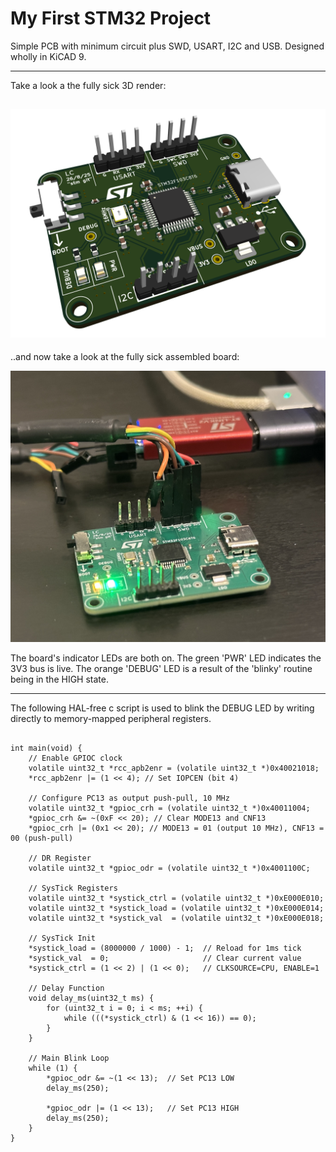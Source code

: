 # My First STM32 Project

Simple PCB with minimum circuit plus SWD, USART, I2C and USB. Designed wholly in KiCAD 9.

---
Take a look a the fully sick 3D render:

![pcb_render](pcb_final_render.png)
---
..and now take a look at the fully sick assembled board:

![pcb_render](assembled_board.jpg)

The board's indicator LEDs are both on. The green 'PWR' LED indicates the 3V3 bus is live. The orange 'DEBUG' LED is a result of the 'blinky' routine being in the HIGH state.

---
The following HAL-free c script is used to blink the DEBUG LED by writing directly to memory-mapped peripheral registers.

```#include <stdint.h>

int main(void) {
    // Enable GPIOC clock
    volatile uint32_t *rcc_apb2enr = (volatile uint32_t *)0x40021018;
    *rcc_apb2enr |= (1 << 4); // Set IOPCEN (bit 4)

    // Configure PC13 as output push-pull, 10 MHz
    volatile uint32_t *gpioc_crh = (volatile uint32_t *)0x40011004;
    *gpioc_crh &= ~(0xF << 20); // Clear MODE13 and CNF13
    *gpioc_crh |= (0x1 << 20); // MODE13 = 01 (output 10 MHz), CNF13 = 00 (push-pull)

    // DR Register
    volatile uint32_t *gpioc_odr = (volatile uint32_t *)0x4001100C;

    // SysTick Registers
    volatile uint32_t *systick_ctrl = (volatile uint32_t *)0xE000E010;
    volatile uint32_t *systick_load = (volatile uint32_t *)0xE000E014;
    volatile uint32_t *systick_val  = (volatile uint32_t *)0xE000E018;

    // SysTick Init
    *systick_load = (8000000 / 1000) - 1;  // Reload for 1ms tick
    *systick_val  = 0;                     // Clear current value
    *systick_ctrl = (1 << 2) | (1 << 0);   // CLKSOURCE=CPU, ENABLE=1

    // Delay Function
    void delay_ms(uint32_t ms) {
        for (uint32_t i = 0; i < ms; ++i) {
            while (((*systick_ctrl) & (1 << 16)) == 0);
        }
    }

    // Main Blink Loop
    while (1) {
        *gpioc_odr &= ~(1 << 13);  // Set PC13 LOW
        delay_ms(250);

        *gpioc_odr |= (1 << 13);   // Set PC13 HIGH
        delay_ms(250);
    }
}

